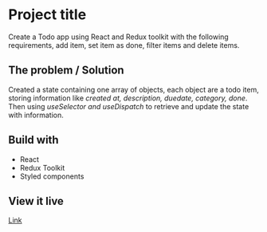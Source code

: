 # Project title

Create a Todo app using React and Redux toolkit with the following requirements, add item, set item as done, filter items and delete items.

## The problem / Solution

Created a state containing one array of objects, each object are a todo item, storing information like *created at, description, duedate, category, done*. Then using *useSelector and useDispatch* to retrieve and update the state with information.

## Build with 

* React
* Redux Toolkit
* Styled components

## View it live

[Link](url)